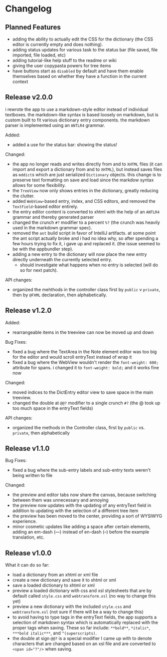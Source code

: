 # Changelog

## Planned Features
- adding the ability to actually edit the CSS for the dictionary (the CSS editor is currently empty and does nothing).
- adding status updates for various task to the status bar (file saved, file imported, file loaded, etc)
- adding tutorial-like help stuff to the readme or wiki
- giving the user copypasta powers for tree items
- have buttons start as `disabled` by default and have them enable themselves based on whether they have a function in 
    the current context

## Release v2.0.0

i rewrote the app to use a markdown-style editor instead of individual textboxes. the markdown-like syntax is based
loosely on markdown, but is custom built to fit various dictionary entry components. the markdown parser is implemented
using an `ANTLR4` grammar.

Added:
- added a use for the status bar: showing the status!

Changed:
- the app no longer reads and writes directly from and to `XHTML` files (it can import and export a dictionary from and 
    to `XHTML`), but instead saves files as `mddict`s which are just serialized `Dictionary` objects. this change is to
    preserve text formatting on save and load since the markdow syntax allows for some flexibility.
- the `TreeView` now only shows entries in the dictionary, greatly reducing the clutter.
- added `WebView`-based entry, index, and CSS editors, and removed the `TextField`-based editor entirely.
- the entry editor content is converted to xhtml with the help of an `ANTLR4` grammar and thereby generated parser
- changed the crunch `#?` modifier to a percent `%?` (the crunch was heavily used in the markdown grammar spec).
- removed the `ant` build script in favor of IntelliJ artifacts. at some point the ant script actually broke and i had
    no idea why, so after spending a few hours trying to fix it, i gave up and replaced it. (the issue seemed to be with
    the appbundler step).
- adding a new entry to the dictionary will now place the new entry directly underneath the currently selected entry.
    - should investigate what happens when no entry is selected (will do so for next patch).

API changes:
- organized the mehthods in the controller class first by `public` v `private`, then by `@FXML` declaration, then
    alphabetically.


## Release v1.2.0

Added:
- rearrangeable items in the treeview can now be moved up and down

Bug Fixes:
- fixed a bug where the TextArea in the Note element editor was too big for the editor and would scroll entryText
    instead of wrap it
- fixed a bug where the WebView wouldn't render the `font-weight: 600;` attribute for spans. i changed it to
    `font-weight: bold;` and it works fine now

Changed:
- moved indices to the DictEntry editor view to save space in the main treeview.
- changed the double at `@@?` modifier to a single crunch `#?` (the @ took up too much space in the entryText fields)

API changes:
- organized the methods in the Controller class, first by `public` vs. `private`, then alphabetically


## Release v1.1.0

Bug Fixes:
- fixed a bug where the sub-entry labels and sub-entry texts weren't being written to file

Changed:
- the preview and editor tabs now share the canvas, because switching between them was unnecessary and annoying
- the preview now updates with the updating of any entryText field in addition to updating with the selection of a
    different tree item
- the preview has been moved to the center, providing a sort of WYSIWYG experience.
- minor cosmetic updates like adding a space after certain elements, adding an em-dash (—) instead of en-dash (–) before
    the example translation, etc.


## Release v1.0.0

What it can do so far:
- load a dictionary from an xhtml or xml file
- create a new dictionary and save it to xhtml or xml
- save a loaded dictionary to xhtml or xml
- preview a loaded dictionary with css and xsl stylesheets that are by default called `style.css` and `webtransform.xsl`
    (no way to change this yet)
- preview a new dictionary with the included `style.css` and `webtransform.xsl` (not sure if there will be a way to
    change this)
- to avoid having to type tags in the entryText fields, the app supports a selection of markdown syntax which is
    automatically replaced with the proper tags when saving. These so far include: `**bold**`, `*italic*`,
    `***bold italic***`, and `^(superscripts)`.
- the double at sign `@@?` is a special modifier I came up with to denote characters that are changed based on an xsl
    file and are converted to `<span id="?"/>` when saving.